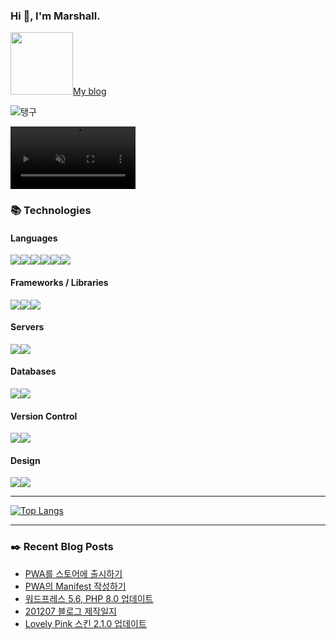 ### Hi 👋, I'm Marshall.

[<img width="100" src="https://marshall-ku.github.io/marshall-ku/assets/images/blog.svg" />My blog][blog]

![탱구](https://marshall-ku.github.io/marshall-ku/assets/images/taengoo.gif)

<video autoplay loop muted playsinline width="200">
    <source src="https://zippy.gfycat.com/WarmMerryGardensnake.webm" type="video/webm">
    <source src="https://zippy.gfycat.com/WarmMerryGardensnake.mp4" type="video/mp4">
</video>

<!--
- 🔭 I’m currently working on ...
- 🌱 I’m currently learning ...
- 👯 I’m looking to collaborate on ...
- 🤔 I’m looking for help with ...
- 💬 Ask me about ...
- 📫 How to reach me: ...
- 😄 Pronouns: ...
- ⚡ Fun fact: ...
-->

### 📚 Technologies

#### Languages

<img src="https://img.shields.io/badge/node.js%20-%2343853D.svg?&style=for-the-badge&logo=node.js&logoColor=white"/><img src="https://img.shields.io/badge/javascript%20-%23323330.svg?&style=for-the-badge&logo=javascript&logoColor=%23F7DF1E"/><img src="https://img.shields.io/badge/typescript%20-%23007ACC.svg?&style=for-the-badge&logo=typescript&logoColor=white"/><img src="https://img.shields.io/badge/html5%20-%23E34F26.svg?&style=for-the-badge&logo=html5&logoColor=white"/><img src="https://img.shields.io/badge/css3%20-%231572B6.svg?&style=for-the-badge&logo=css3&logoColor=white"/><img src="https://img.shields.io/badge/php-%23777BB4.svg?&style=for-the-badge&logo=php&logoColor=white"/>

#### Frameworks / Libraries

<img src="https://img.shields.io/badge/react%20-%2320232a.svg?&style=for-the-badge&logo=react&logoColor=%2361DAFB"/><img src="https://img.shields.io/badge/jquery%20-%230769AD.svg?&style=for-the-badge&logo=jquery&logoColor=white"/><img src="https://img.shields.io/badge/webpack%20-%238DD6F9.svg?&style=for-the-badge&logo=webpack&logoColor=black" />

#### Servers

<img src="https://img.shields.io/badge/nginx%20-%23009639.svg?&style=for-the-badge&logo=nginx&logoColor=white"/><img src="https://img.shields.io/badge/apache%20-%23D42029.svg?&style=for-the-badge&logo=apache&logoColor=white"/>

#### Databases

<img src="https://img.shields.io/badge/mysql-%2300f.svg?&style=for-the-badge&logo=mysql&logoColor=white"/><img src ="https://img.shields.io/badge/MongoDB-%234ea94b.svg?&style=for-the-badge&logo=mongodb&logoColor=white"/>

#### Version Control

<img src="https://img.shields.io/badge/git%20-%23F05033.svg?&style=for-the-badge&logo=git&logoColor=white"/><img src="https://img.shields.io/badge/github%20-%23121011.svg?&style=for-the-badge&logo=github&logoColor=white"/>

#### Design

<img src="https://img.shields.io/badge/adobe%20photoshop%20-%2331A8FF.svg?&style=for-the-badge&logo=adobe%20photoshop&logoColor=white"/><img src="https://img.shields.io/badge/adobe%20illustrator%20-%23FF9A00.svg?&style=for-the-badge&logo=adobe%20illustrator&logoColor=white"/>

---

[![Top Langs](https://github-readme-stats.vercel.app/api/top-langs/?username=marshall-ku&langs_count=8&theme=onedark)](https://github.com/anuraghazra/github-readme-stats)

---

### ✒️ Recent Blog Posts

<!-- BLOG-POST-LIST:START -->
- [PWA를 스토어에 출시하기](https://marshall-ku.com/web/tips/pwa%eb%a5%bc-%ec%8a%a4%ed%86%a0%ec%96%b4%ec%97%90-%ec%b6%9c%ec%8b%9c%ed%95%98%ea%b8%b0)
- [PWA의 Manifest 작성하기](https://marshall-ku.com/web/tips/pwa%ec%9d%98-manifest-%ec%9e%91%ec%84%b1%ed%95%98%ea%b8%b0)
- [워드프레스 5.6, PHP 8.0 업데이트](https://marshall-ku.com/web/log/%ec%9b%8c%eb%93%9c%ed%94%84%eb%a0%88%ec%8a%a4-5-6-php-8-0-%ec%97%85%eb%8d%b0%ec%9d%b4%ed%8a%b8)
- [201207 블로그 제작일지](https://marshall-ku.com/web/log/201207-%eb%b8%94%eb%a1%9c%ea%b7%b8-%ec%a0%9c%ec%9e%91%ec%9d%bc%ec%a7%80)
- [Lovely Pink 스킨 2.1.0 업데이트](https://marshall-ku.com/web/log/lovely-pink-%ec%8a%a4%ed%82%a8-2-1-0-%ec%97%85%eb%8d%b0%ec%9d%b4%ed%8a%b8)
<!-- BLOG-POST-LIST:END -->

[blog]: https://marshall-ku.com
